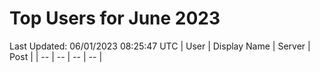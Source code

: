 # Top Users for June 2023
Last Updated: 06/01/2023 08:25:47 UTC
| User | Display Name | Server | Post |
| -- | -- | -- | -- |
